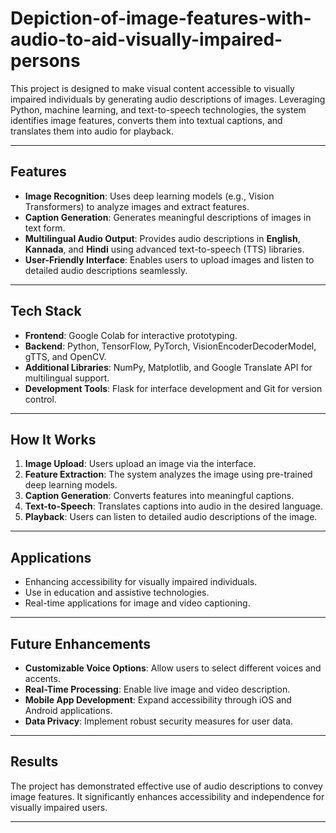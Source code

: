 # Depiction-of-image-features-with-audio-to-aid-visually-impaired-persons

This project is designed to make visual content accessible to visually impaired individuals by generating audio descriptions of images. Leveraging Python, machine learning, and text-to-speech technologies, the system identifies image features, converts them into textual captions, and translates them into audio for playback.

---

## Features  
- **Image Recognition**: Uses deep learning models (e.g., Vision Transformers) to analyze images and extract features.  
- **Caption Generation**: Generates meaningful descriptions of images in text form.  
- **Multilingual Audio Output**: Provides audio descriptions in **English**, **Kannada**, and **Hindi** using advanced text-to-speech (TTS) libraries.  
- **User-Friendly Interface**: Enables users to upload images and listen to detailed audio descriptions seamlessly.

---

## Tech Stack  
- **Frontend**: Google Colab for interactive prototyping.  
- **Backend**: Python, TensorFlow, PyTorch, VisionEncoderDecoderModel, gTTS, and OpenCV.  
- **Additional Libraries**: NumPy, Matplotlib, and Google Translate API for multilingual support.  
- **Development Tools**: Flask for interface development and Git for version control.

---

## How It Works  
1. **Image Upload**: Users upload an image via the interface.  
2. **Feature Extraction**: The system analyzes the image using pre-trained deep learning models.  
3. **Caption Generation**: Converts features into meaningful captions.  
4. **Text-to-Speech**: Translates captions into audio in the desired language.  
5. **Playback**: Users can listen to detailed audio descriptions of the image.

---

## Applications  
- Enhancing accessibility for visually impaired individuals.  
- Use in education and assistive technologies.  
- Real-time applications for image and video captioning.

---

## Future Enhancements  
- **Customizable Voice Options**: Allow users to select different voices and accents.  
- **Real-Time Processing**: Enable live image and video description.  
- **Mobile App Development**: Expand accessibility through iOS and Android applications.  
- **Data Privacy**: Implement robust security measures for user data.


---

## Results  
The project has demonstrated effective use of audio descriptions to convey image features. It significantly enhances accessibility and independence for visually impaired users.

---

